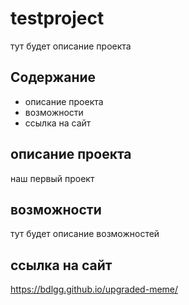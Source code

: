 # testproject
тут будет описание проекта

## Содержание
- описание проекта
- возможности
- ссылка на сайт

## описание проекта
наш первый проект

## возможности
тут будет описание возможностей

## ссылка на сайт
https://bdlgg.github.io/upgraded-meme/

